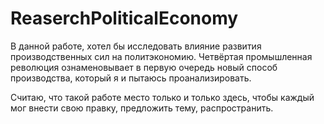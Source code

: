 # ReaserchPoliticalEconomy
В данной работе, хотел бы исследовать влияние развития производственных сил на политэкономию. Четвёртая промышленная революция ознаменовывает в первую очередь новый способ производства, который я и пытаюсь проанализировать.

Считаю, что такой работе место только и только здесь, чтобы каждый мог внести свою правку, предложить тему, распространить.
